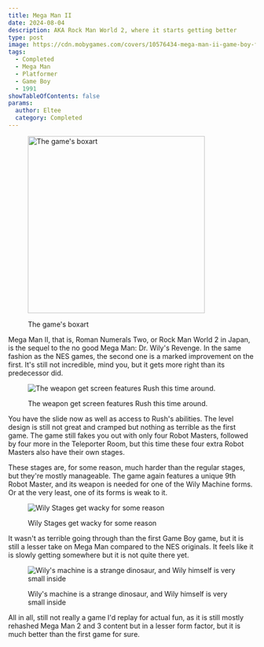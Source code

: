 ```yaml
---
title: Mega Man II
date: 2024-08-04
description: AKA Rock Man World 2, where it starts getting better
type: post
image: https://cdn.mobygames.com/covers/10576434-mega-man-ii-game-boy-front-cover.png
tags:
  - Completed
  - Mega Man
  - Platformer
  - Game Boy
  - 1991
showTableOfContents: false
params:
  author: Eltee
  category: Completed
---
```

<figure><img src="https://cdn.mobygames.com/covers/10576434-mega-man-ii-game-boy-front-cover.png" alt="The game's boxart" width="360px "><figcaption><p>The game's boxart</p></figcaption></figure>

Mega Man II, that is, Roman Numerals Two, or Rock Man World 2 in Japan, is the sequel to the no good Mega Man: Dr. Wily's Revenge. In the same fashion as the NES games, the second one is a marked improvement on the first. It's still not incredible, mind you, but it gets more right than its predecessor did.

<figure><img src="/images/completed/megamanii/mmii1.jpeg" alt="The weapon get screen features Rush this time around." ><figcaption><p>The weapon get screen features Rush this time around.</p></figcaption></figure>

You have the slide now as well as access to Rush's abilities. The level design is still not great and cramped but nothing as terrible as the first game. The game still fakes you out with only four Robot Masters, followed by four more in the Teleporter Room, but this time these four extra Robot Masters also have their own stages.

These stages are, for some reason, much harder than the regular stages, but they're mostly manageable. The game again features a unique 9th Robot Master, and its weapon is needed for one of the Wily Machine forms. Or at the very least, one of its forms is weak to it.

<figure><img src="/images/completed/megamanii/mmii2.jpeg" alt="Wily Stages get wacky for some reason" ><figcaption><p>Wily Stages get wacky for some reason</p></figcaption></figure>

It wasn't as terrible going through than the first Game Boy game, but it is still a lesser take on Mega Man compared to the NES originals. It feels like it is slowly getting somewhere but it is not quite there yet.

<figure><img src="/images/completed/megamanii/mmii3.jpeg" alt="Wily's machine is a strange dinosaur, and Wily himself is very small inside" ><figcaption><p>Wily's machine is a strange dinosaur, and Wily himself is very small inside</p></figcaption></figure>

All in all, still not really a game I'd replay for actual fun, as it is still mostly rehashed Mega Man 2 and 3 content but in a lesser form factor, but it is much better than the first game for sure.
